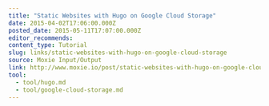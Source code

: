 ```yaml
---
title: "Static Websites with Hugo on Google Cloud Storage"
date: 2015-04-02T17:06:00.000Z
posted_date: 2015-05-11T17:07:00.000Z
editor_recommends:
content_type: Tutorial
slug: links/static-websites-with-hugo-on-google-cloud-storage
source: Moxie Input/Output
link: http://www.moxie.io/post/static-websites-with-hugo-on-google-cloud-storage/
tool:
  - tool/hugo.md
  - tool/google-cloud-storage.md
---
```


